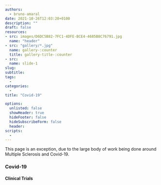 ```yaml
---
authors:
  - bruno-amaral
date: 2021-10-26T12:03:20+0100
description: ""
draft: false
resources: 
- src: images/D6DC5B82-7FC1-4DFE-BCE4-4685B8C76791.jpg
  name: "header"
- src: "gallery/*.jpg"
  name: gallery-:counter
  title: gallery-title-:counter
- src:
  name: slide-1
slug:
subtitle: 
tags: 
  - 
categories: 
  - 
title: "Covid-19"

options:
  unlisted: false
  showHeader: true
  hideFooter: false
  hideSubscribeForm: false
  header:
scripts:
  -
---
```


This page is an exception, due to the large body of work being done around Multiple Sclerosis and Covid-19.

<h3 id="covid-19">Covid-19</h3>


<ol class="articles covid-19"></ol>
<h4>Clinical Trials</h4>
<ol class="trials covid-19"></ol>